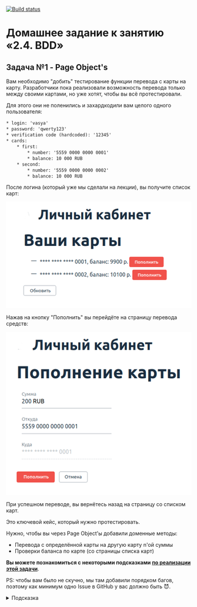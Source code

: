 [![Build status](https://ci.appveyor.com/api/projects/status/52wol1x12s28fgyx?svg=true)](https://ci.appveyor.com/project/molottva/cardbalance)

# Домашнее задание к занятию «2.4. BDD»

## Задача №1 - Page Object's

Вам необходимо "добить" тестирование функции перевода с карты на карту. Разработчики пока реализовали возможность перевода только между своими картами, но уже хотят, чтобы вы всё протестировали.

Для этого они не поленились и захардкодили вам целого одного пользователя:
```
* login: 'vasya'
* password: 'qwerty123'
* verification code (hardcoded): '12345'
* cards:
    * first:
        * number: '5559 0000 0000 0001'
        * balance: 10 000 RUB
    * second:
        * number: '5559 0000 0000 0002'
        * balance: 10 000 RUB
```

После логина (который уже мы сделали на лекции), вы получите список карт:

![](pic/cards.png)

Нажав на кнопку "Пополнить" вы перейдёте на страницу перевода средств:

![](pic/transfer.png)

При успешном переводе, вы вернётесь назад на страницу со списком карт.

Это ключевой кейс, который нужно протестировать.

Нужно, чтобы вы через Page Object'ы добавили доменные методы:
* Перевода с определённой карты на другую карту n'ой суммы
* Проверки баланса по карте (со страницы списка карт)

**Вы можете познакомиться с некоторыми подсказками [по реализации этой задачи](balance.md)**.

PS: чтобы вам было не скучно, мы там добавили порядком багов, поэтому как минимум одно Issue в GitHub у вас должно быть 😈.

<details>
    <summary>Подсказка</summary>

    Обратите внимание на то, что ваши тесты должны проходить целиком (т.е. весь набор тестов). Мы как всегда заложили там небольшую ловушку, чтобы вам не было скучно 😈.
    
    Не закладывайтесь на то, что на картах для каждого теста всегда одна и та же фиксированная сумма, подумайте, как работать с SUT так, чтобы не приходилось её (SUT) перезапускать для каждого теста.
</details>